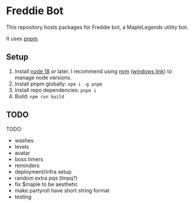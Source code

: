 # Freddie Bot

This repository hosts packages for Freddie bot, a MapleLegends utility bot.

It uses [pnpm](https://pnpm.io/).

## Setup

1. Install [node 18](https://nodejs.org/en/download/) or later. I recommend using [nvm](https://github.com/nvm-sh/nvm) ([windows link](https://github.com/coreybutler/nvm-windows)) to manage node versions.
2. Install pnpm globally: `npm i -g pnpm`
3. Install repo dependencies: `pnpm i`
4. Build: `npm run build`

## TODO

TODO:

-   washes
-   levels
-   avatar
-   boss timers
-   reminders
-   deployment/infra setup
-   random extra pqs (lmpq?)
-   fix $maple to be aesthetic
-   make partyroll have short string format
-   testing
